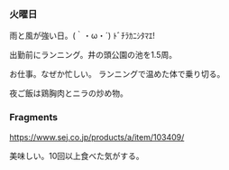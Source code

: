 ### 火曜日

雨と風が強い日。(｀・ω・´) ﾄﾞﾁﾗｶﾆｼﾀﾏｴ!

出勤前にランニング。井の頭公園の池を1.5周。

お仕事。なぜか忙しい。
ランニングで温めた体で乗り切る。

夜ご飯は鶏胸肉とニラの炒め物。

### Fragments

https://www.sej.co.jp/products/a/item/103409/

美味しい。10回以上食べた気がする。